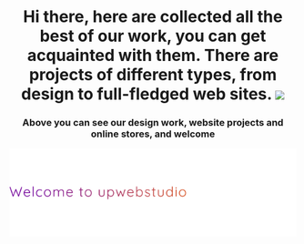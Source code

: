<h1 align="center">Hi there, here are collected all the best of our work, you can get acquainted with them. There are projects of different types, from design to full-fledged web sites.</a> 
<img src="https://github.com/blackcater/blackcater/raw/main/images/Hi.gif" height="32"/></h1>
<h3 align="center">Above you can see our design work, website projects and online stores, and welcome</h3>

![Screenshot](img.png)
